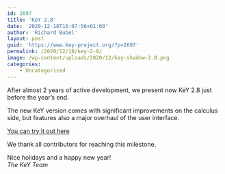 ```yaml
---
id: 2697
title: 'KeY 2.8'
date: '2020-12-18T16:07:56+01:00'
author: 'Richard Bubel'
layout: post
guid: 'https://www.key-project.org/?p=2697'
permalink: /2020/12/18/key-2-8/
image: /wp-content/uploads/2020/12/key-shadow-2.8.png
categories:
    - Uncategorized
---
```


After almost 2 years of active development, we present now KeY 2.8 just before the year’s end.

The new KeY version comes with significant improvements on the calculus side, but features also a major overhaul of the user interface.

[You can try it out here](https://www.key-project.org/download)

We thank all contributors for reaching this milestone.

Nice holidays and a happy new year!   
*The KeY Team*